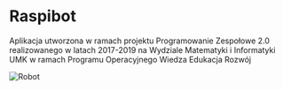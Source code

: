 # Raspibot
Aplikacja utworzona w ramach projektu Programowanie Zespołowe 2.0 realizowanego w latach 2017-2019 na Wydziale Matematyki i Informatyki UMK w ramach Programu Operacyjnego Wiedza Edukacja Rozwój

![Robot](https://github.com/bartekziemkiewicz/Raspibot/blob/master/DSC_0039.jpg?raw=true)
